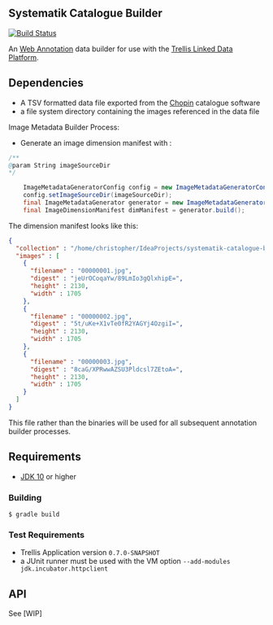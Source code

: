 ## Systematik Catalogue Builder

[![Build Status](https://travis-ci.org/ub-leipzig/systematik-catalogue-builder.png?branch=master)](https://travis-ci.org/ub-leipzig/systematik-catalogue-builder)

An [Web Annotation](https://www.w3.org/TR/annotation-model/) data builder for use with the [Trellis Linked Data Platform](https://trellis-ldp.github.io/trellis/apidocs/).

## Dependencies
* A TSV formatted data file exported from the [Chopin](http://www.schneider-mt.de/en/chopin/projekte.html) catalogue software
* a file system directory containing the images referenced in the data file

Image Metadata Builder Process:
* Generate an image dimension manifest with :

```java
/**
@param String imageSourceDir
*/
```

```java
    ImageMetadataGeneratorConfig config = new ImageMetadataGeneratorConfig();
    config.setImageSourceDir(imageSourceDir);
    final ImageMetadataGenerator generator = new ImageMetadataGenerator(config);
    final ImageDimensionManifest dimManifest = generator.build();
```

The dimension manifest looks like this:
```json
{
  "collection" : "/home/christopher/IdeaProjects/systematik-catalogue-builder/image/out/test/resources",
  "images" : [
    {
      "filename" : "00000001.jpg",
      "digest" : "jeUrOCoqaYw/89LmIo3gQlxhipE=",
      "height" : 2130,
      "width" : 1705
    },
    {
      "filename" : "00000002.jpg",
      "digest" : "5t/uKe+X1vTe0fR2YAGYj4OzgiI=",
      "height" : 2130,
      "width" : 1705
    },
    {
      "filename" : "00000003.jpg",
      "digest" : "8caG/XPRwwAZSU3Pldcsl7ZEtoA=",
      "height" : 2130,
      "width" : 1705
    }
  ]
}
``` 
   
This file rather than the binaries will be used for all subsequent annotation builder processes.

## Requirements
* [JDK 10](http://jdk.java.net/10/) or higher

### Building
    $ gradle build

### Test Requirements
* Trellis Application version `0.7.0-SNAPSHOT` 
* a JUnit runner must be used with the VM option `--add-modules jdk.incubator.httpclient`

## API
See [WIP]